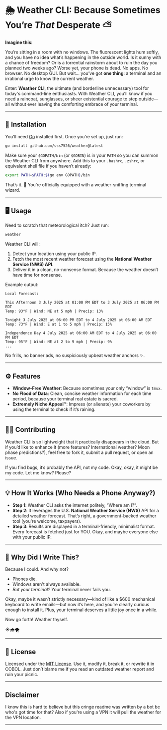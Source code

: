 # 🌦️ Weather CLI: Because Sometimes You’re *That* Desperate ⛅

**Imagine this**:  

You’re sitting in a room with no windows. The fluorescent lights hum softly, and you have no idea what’s happening in the outside world. Is it sunny with a chance of freedom? Or is a torrential rainstorm about to ruin the day you planned two weeks ago? Worse yet, your phone is dead. No apps. No browser. No desktop GUI. But wait… you’ve got **one thing**: a terminal and an irrational urge to know the current weather.

Enter: **Weather CLI**, the ultimate (and borderline unnecessary) tool for today's command-line enthusiasts. With Weather CLI, you’ll know if you need a raincoat, sunglasses, or sheer existential courage to step outside—all without ever leaving the comforting embrace of your terminal. 

---

## 🚀 Installation

You’ll need [Go](https://go.dev/doc/install) installed first. Once you’re set up, just run:

```bash
go install github.com/sss7526/weather@latest
```

Make sure your `$GOPATH/bin` (or `$GOBIN`) is in your `PATH` so you can summon the Weather CLI from anywhere. Add this to your `.bashrc`, `.zshrc`, or equivalent shell file if you haven’t already:

```bash
export PATH=$PATH:$(go env GOPATH)/bin
```

That’s it. 🎉 You’re officially equipped with a weather-sniffing terminal wizard.

---

## 🖥️ Usage

Need to scratch that meteorological itch? Just run:

```bash
weather
```

Weather CLI will:
1. Detect your location using your public IP.
2. Fetch the most recent weather forecast using the **National Weather Service (NWS) API**.
3. Deliver it in a clean, no-nonsense format. Because the weather doesn’t have time for nonsense.

Example output:
```
Local Forecast:

This Afternoon 3 July 2025 at 01:00 PM EDT to 3 July 2025 at 06:00 PM EDT
Temp: 93°F | Wind: NE at 5 mph | Precip: 13%

Tonight 3 July 2025 at 06:00 PM EDT to 4 July 2025 at 06:00 AM EDT
Temp: 73°F | Wind: E at 1 to 5 mph | Precip: 15%

Independence Day 4 July 2025 at 06:00 AM EDT to 4 July 2025 at 06:00 PM EDT
Temp: 95°F | Wind: NE at 2 to 9 mph | Precip: 9%
...
```

No frills, no banner ads, no suspiciously upbeat weather anchors ✨.

---

## ⚙️ Features

- **Window-Free Weather**: Because sometimes your only “window” is `tmux`.
- **No Flood of Data**: Clean, concise weather information for each time period, because your terminal real estate is sacred.
- **Extremely Niche Appeal™**: Impress (or alienate) your coworkers by using the terminal to check if it’s raining.

---

## 👩‍💻 Contributing

Weather CLI is so lightweight that it practically disappears in the cloud. But if you’d like to enhance it (more features? International weather? Moon phase predictions?), feel free to fork it, submit a pull request, or open an issue. 

If you find bugs, it’s probably the API, not my code. Okay, okay, it might be my code. Let me know? Please?

---

## 💡 How It Works (Who Needs a Phone Anyway?)

- **Step 1**: Weather CLI asks the internet politely, “Where am I?”.
- **Step 2**: It leverages the U.S. **National Weather Service (NWS)** API for a detailed weather forecast. That’s right, a government-backed weather tool (you're welcome, taxpayers).
- **Step 3**: Results are displayed in a terminal-friendly, minimalist format. Every forecast is fetched just for YOU. Okay, and maybe everyone else with your public IP.

---

## 🤷 Why Did I Write This?

Because I could. And why not?  

- Phones die.  
- Windows aren't always available.  
- *But your terminal?* Your terminal never fails you.

Okay, maybe it wasn’t strictly necessary—kind of like a $600 mechanical keyboard to write emails—but now it’s here, and you’re clearly curious enough to install it. Plus, your terminal deserves a little joy once in a while.

Now go forth! Weather thyself.

☀️🌧️🌪️

--- 

## 📜 License

Licensed under the [MIT License](LICENSE). Use it, modify it, break it, or rewrite it in COBOL. Just don’t blame me if you read an outdated weather report and ruin your picnic. 

---

## Disclaimer

I know this is hard to believe but this cringe readme was written by a bot bc who's got time for that? Also if you're using a VPN it will pull the weather for the VPN location.

---